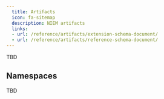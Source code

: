 ```yaml
---
  title: Artifacts
  icon: fa-sitemap
  description: NIEM artifacts
  links:
  - url: /reference/artifacts/extension-schema-document/
  - url: /reference/artifacts/reference-schema-document/
---
```


TBD

## Namespaces

TBD
